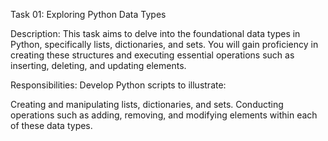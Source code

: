 Task 01: Exploring Python Data Types

Description:
This task aims to delve into the foundational data types in Python, specifically lists, dictionaries, and sets. You will gain proficiency in creating these structures and executing essential operations such as inserting, deleting, and updating elements.

Responsibilities:
Develop Python scripts to illustrate:

Creating and manipulating lists, dictionaries, and sets.
Conducting operations such as adding, removing, and modifying elements within each of these data types.
